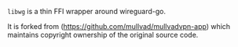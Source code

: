 `libwg` is a thin FFI wrapper around wireguard-go.


It is forked from (https://github.com/mullvad/mullvadvpn-app) which maintains copyright ownership of the original source code.
